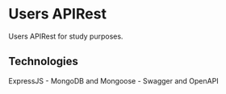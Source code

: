 # Users APIRest
Users APIRest for study purposes.

## Technologies
ExpressJS - MongoDB and Mongoose - Swagger and OpenAPI
